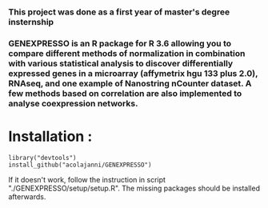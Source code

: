 ### This project was done as a first year of master's degree insternship

### GENEXPRESSO is an R package for R 3.6 allowing you to compare different methods of normalization in combination with various statistical analysis to discover differentially expressed genes in a microarray (affymetrix hgu 133 plus 2.0), RNAseq, and one example of Nanostring nCounter dataset. A few methods based on correlation are also implemented to analyse coexpression networks.

# Installation : 

```
library("devtools")
install_github("acolajanni/GENEXPRESSO")
```

If it doesn't work, follow the instruction in script "./GENEXPRESSO/setup/setup.R". The missing packages should be installed afterwards.


